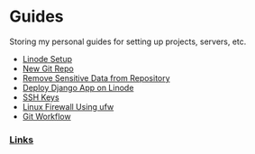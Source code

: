 Guides
======

Storing my personal guides for setting up projects, servers, etc.

* [Linode Setup](files/linode_setup.md)
* [New Git Repo](files/new_git_repo.md)
* [Remove Sensitive Data from Repository](files/remove_sens_data_github_hist.md)
* [Deploy Django App on Linode](files/deploy_django_linode.md)
* [SSH Keys](files/ssh_keys.md)
* [Linux Firewall Using ufw](files/ufw.md)
* [Git Workflow](files/git_workflow.md)

### [Links](files/links_file.md)
